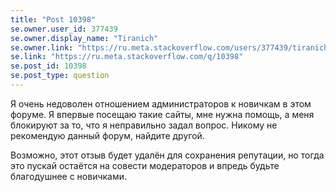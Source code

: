 ```yaml
---
title: "Post 10398"
se.owner.user_id: 377439
se.owner.display_name: "Tiranich"
se.owner.link: "https://ru.meta.stackoverflow.com/users/377439/tiranich"
se.link: "https://ru.meta.stackoverflow.com/q/10398"
se.post_id: 10398
se.post_type: question
---
```

<p>Я очень недоволен отношением администраторов к новичкам в этом форуме. Я впервые посещаю такие сайты, мне нужна помощь, а меня блокируют за то, что я неправильно задал вопрос. Никому не рекомендую данный форум, найдите другой. </p>

<p>Возможно, этот отзыв будет удалён для сохранения репутации, но тогда это пускай остаётся на совести модераторов и впредь будьте благодушнее с новичками.</p>
